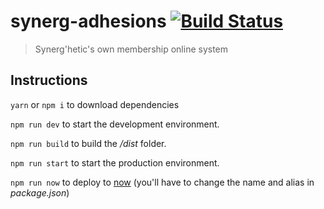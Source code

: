 # synerg-adhesions [![Build Status](https://travis-ci.org/synerghetic/synerg-membership.svg?branch=master)](https://travis-ci.org/synerghetic/synerg-membership)

> Synerg'hetic's own membership online system

## Instructions

`yarn` or `npm i` to download dependencies

`npm run dev` to start the development environment.

`npm run build` to build the */dist* folder.

`npm run start` to start the production environment.

`npm run now` to deploy to [now](https://zeit.co/now) (you'll have to change the name and alias in *package.json*)

